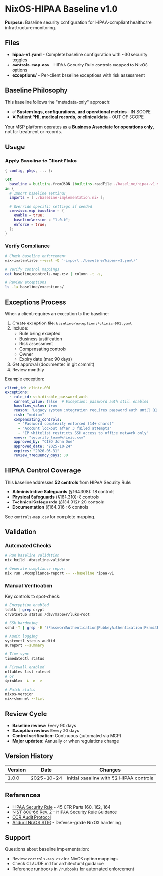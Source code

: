 # NixOS-HIPAA Baseline v1.0

**Purpose:** Baseline security configuration for HIPAA-compliant healthcare infrastructure monitoring.

## Files

- **hipaa-v1.yaml** - Complete baseline configuration with ~30 security toggles
- **controls-map.csv** - HIPAA Security Rule controls mapped to NixOS options
- **exceptions/** - Per-client baseline exceptions with risk assessment

## Baseline Philosophy

This baseline follows the "metadata-only" approach:
- ✅ **System logs, configurations, and operational metrics** - IN SCOPE
- ❌ **Patient PHI, medical records, or clinical data** - OUT OF SCOPE

Your MSP platform operates as a **Business Associate for operations only**, not for treatment or records.

## Usage

### Apply Baseline to Client Flake

```nix
{ config, pkgs, ... }:

let
  baseline = builtins.fromJSON (builtins.readFile ./baseline/hipaa-v1.yaml);
in {
  # Import baseline settings
  imports = [ ./baseline-implementation.nix ];

  # Override specific settings if needed
  services.msp-baseline = {
    enable = true;
    baselineVersion = "1.0.0";
    enforce = true;
  };
}
```

### Verify Compliance

```bash
# Check baseline enforcement
nix-instantiate --eval -E '(import ./baseline/hipaa-v1.yaml)'

# Verify control mappings
cat baseline/controls-map.csv | column -t -s,

# Review exceptions
ls -la baseline/exceptions/
```

## Exceptions Process

When a client requires an exception to the baseline:

1. Create exception file: `baseline/exceptions/clinic-001.yaml`
2. Include:
   - Rule being excepted
   - Business justification
   - Risk assessment
   - Compensating controls
   - Owner
   - Expiry date (max 90 days)
3. Get approval (documented in git commit)
4. Review monthly

Example exception:

```yaml
client_id: clinic-001
exceptions:
  - rule_id: ssh.disable_password_auth
    current_value: false  # Exception: password auth still enabled
    baseline_value: true
    reason: "Legacy system integration requires password auth until Q1 2026 migration"
    risk: "medium"
    compensating_controls:
      - "Password complexity enforced (14+ chars)"
      - "Account lockout after 3 failed attempts"
      - "IP whitelist restricts SSH access to office network only"
    owner: "security_team@clinic.com"
    approved_by: "CISO John Doe"
    approved_date: "2025-10-24"
    expires: "2026-03-31"
    review_frequency_days: 30
```

## HIPAA Control Coverage

This baseline addresses **52 controls** from HIPAA Security Rule:

- **Administrative Safeguards** (§164.308): 18 controls
- **Physical Safeguards** (§164.310): 8 controls
- **Technical Safeguards** (§164.312): 20 controls
- **Documentation** (§164.316): 6 controls

See `controls-map.csv` for complete mapping.

## Validation

### Automated Checks

```bash
# Run baseline validation
nix build .#baseline-validator

# Generate compliance report
nix run .#compliance-report -- --baseline hipaa-v1
```

### Manual Verification

Key controls to spot-check:

```bash
# Encryption enabled
lsblk | grep crypt
cryptsetup status /dev/mapper/luks-root

# SSH hardening
sshd -T | grep -E "(PasswordAuthentication|PubkeyAuthentication|PermitRootLogin)"

# Audit logging
systemctl status auditd
aureport --summary

# Time sync
timedatectl status

# Firewall enabled
nftables list ruleset
# or
iptables -L -n -v

# Patch status
nixos-version
nix-channel --list
```

## Review Cycle

- **Baseline review:** Every 90 days
- **Exception review:** Every 30 days
- **Control verification:** Continuous (automated via MCP)
- **Major updates:** Annually or when regulations change

## Version History

| Version | Date | Changes |
|---------|------|---------|
| 1.0.0 | 2025-10-24 | Initial baseline with 52 HIPAA controls |

## References

- [HIPAA Security Rule](https://www.hhs.gov/hipaa/for-professionals/security/index.html) - 45 CFR Parts 160, 162, 164
- [NIST 800-66 Rev. 2](https://csrc.nist.gov/publications/detail/sp/800-66/rev-2/final) - HIPAA Security Rule Guidance
- [OCR Audit Protocol](https://www.hhs.gov/hipaa/for-professionals/compliance-enforcement/audit/protocol/index.html)
- [Anduril NixOS STIG](https://ncp.nist.gov/repository) - Defense-grade NixOS hardening

## Support

Questions about baseline implementation:
- Review `controls-map.csv` for NixOS option mappings
- Check CLAUDE.md for architectural guidance
- Reference runbooks in `/runbooks` for automated enforcement

